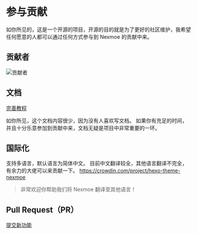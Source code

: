 # 参与贡献

如你所见的，这是一个开源的项目，开源的目的就是为了更好的社区维护，我希望任何愿意的人都可以通过任何方式参与到 Nexmoe 的贡献中来。

## 贡献者

![贡献者](https://opencollective.com/hexo-theme-nexmoe/contributors.svg?width=890&button=false)

## 文档

[完善教程](https://github.com/theme-nexmoe/hexo-docs/)

如你所见，这个文档内容很少，因为没有人喜欢写文档。 如果你有充足的时间，并且十分乐意参加到贡献中来，文档无疑是项目中非常重要的一环。

## 国际化

 支持多语言，默认语言为简体中文。 目前中文翻译较全，其他语言翻译不完全，有余力的大佬可以来贡献一下。
 <https://crowdin.com/project/hexo-theme-nexmoe>

> 非常欢迎你帮助我们将 Nexmoe 翻译至其他语言！

## Pull Request（PR）

[提交新功能](https://github.com/theme-nexmoe/hexo-theme-nexmoe/pulls)

